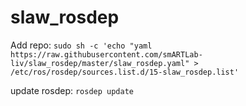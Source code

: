 # slaw_rosdep


Add repo:
``sudo sh -c 'echo "yaml https://raw.githubusercontent.com/smARTLab-liv/slaw_rosdep/master/slaw_rosdep.yaml" > /etc/ros/rosdep/sources.list.d/15-slaw_rosdep.list' ``


update rosdep:
``rosdep update``
